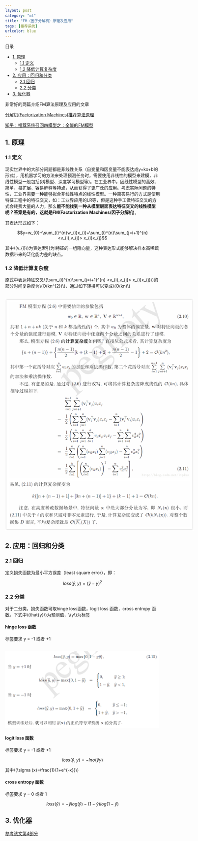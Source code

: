 ```yaml
---
layout: post
category: "ml"
title: "FM（因子分解机）原理及应用"
tags: [推荐系统]
urlcolor: blue
---
```


目录

<!-- TOC -->

- [1. 原理](#1-原理)
	- [1.1 定义](#11-定义)
	- [1.2 降低计算复杂度](#12-降低计算复杂度)
- [2. 应用：回归和分类](#2-应用：回归和分类)
	- [2.1 回归](#21-回归)
	- [2.2 分类](#22-分类)
- [3. 优化器](#3-优化器)

<!-- /TOC -->

非常好的两篇介绍FM算法原理及应用的文章

[分解机(Factorization Machines)推荐算法原理](https://www.cnblogs.com/pinard/p/6370127.html)

[知乎：推荐系统召回四模型之：全能的FM模型](https://zhuanlan.zhihu.com/p/58160982)

## 1. 原理

### 1.1 定义

现实世界中的大部分问题都是非线性关系（自变量和因变量不能表达成y=kx+b的形式），用机器学习的方法来处理预测任务时，需要使用非线性的模型来建模，非线性模型一般包括(树模型、深度学习模型等)。在工业界中，因线性模型的高效、简单、易扩展、容易解释等特点，从而获得了更广泛的应用。考虑实际问题的特性，工业界需要一种能够拟合非线性特点的线性模型。一种简答易行的方式是使用特征工程中的特征交叉，如：工业界应用的LR等，但是这种手工做特征交叉的方式会耗费大量的人力，那么**能不能找到一种从模型层面表达特征交叉的线性模型呢？答案是有的，这就是FM(Factorization Machines/因子分解机)**。

其表达形式如下：

$$y=w_{0}+\sum_{i}^{n}w_{i}x_{i}+\sum_{i}^{n}\sum_{j=i+1}^{n} <v_{i},v_{j}> x_{i}x_{j}$$

其中\\(v_{i}\\)为表达索引为i特征的一组隐向量，这种表达形式能够解决样本高稀疏数据带来的泛化能力差的缺点。

### 1.2 降低计算复杂度

原式中表达特征交叉\\(\sum_{i}^{n}\sum_{j=i+1}^{n} <v_{i},v_{j}> x_{i}x_{j}\\)的部分时间复杂度为\\(O(kn^{2})\\)，通过如下转换可以变成\\(O(kn)\\)

<html>
<br/>

<img src='/assets/FM算法降低复杂度推导.png' style='max-height: 754px;max-width:614px'/>
<br/>

</html>

## 2. 应用：回归和分类

### 2.1 回归

定义损失函数为最小平方误差（least square error），即：

$$loss(\hat{y},y)=(\hat{y}-y)^{2}$$

### 2.2 分类

对于二分类，损失函数可取hinge loss函数，logit loss 函数，cross entropy 函数。下式中\\(\hat{y}\\)为预测值，\\(y\\)为标签

#### hinge loss 函数

标签要求 y = -1 或者 +1

<html>
<br/>

<img src='/assets/hinge_loss.png' style='max-height: 400px;max-width:500px'/>
<br/>

</html>

#### logit loss 函数

标签要求 y = -1 或者 +1

$$loss(\hat{y},y)=-ln \sigma (\hat{y}y)$$

其中\\(\sigma (x)=\frac{1}{1+e^{-x}}\\)

#### cross entropy 函数

标签要求 y = 0 或者 1

$$loss(\hat{y})=-\hat{y}log(\hat{y})-(1-\hat{y})log(1-\hat{y})$$

## 3. 优化器

[参考该文第4部分](https://www.cnblogs.com/pinard/p/6370127.html)



